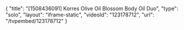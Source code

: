 {
    "title": "[1508436091] Korres Olive Oil   Blossom Body Oil Duo",
    "type": "solo",
    "layout": "iframe-static",
    "videoId": "123178712",
    "url": "\/tvpembed\/123178712"
}